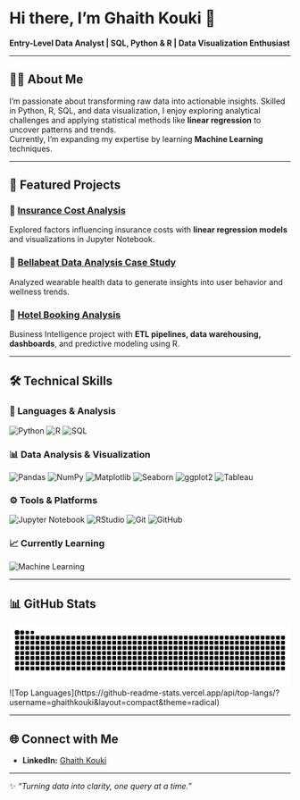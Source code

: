 # Hi there, I’m Ghaith Kouki 👋  
**Entry-Level Data Analyst | SQL, Python & R | Data Visualization Enthusiast**

---

## 👨‍💻 About Me
I’m passionate about transforming raw data into actionable insights. Skilled in Python, R, SQL, and data visualization, I enjoy exploring analytical challenges and applying statistical methods like **linear regression** to uncover patterns and trends.  
Currently, I’m expanding my expertise by learning **Machine Learning** techniques.

---

## 📂 Featured Projects

### 🔹 [Insurance Cost Analysis](https://github.com/ghaithkouki/insurance-cost-analysis)  
Explored factors influencing insurance costs with **linear regression models** and visualizations in Jupyter Notebook.  

### 🔹 [Bellabeat Data Analysis Case Study](https://github.com/ghaithkouki/Bellabeat-data-analysis-case-study)  
Analyzed wearable health data to generate insights into user behavior and wellness trends.  

### 🔹 [Hotel Booking Analysis](https://github.com/ghaithkouki/Hotel-Booking-Analysis)  
Business Intelligence project with **ETL pipelines, data warehousing, dashboards**, and predictive modeling using R.  

---

## 🛠️ Technical Skills

### 🔑 Languages & Analysis
![Python](https://img.shields.io/badge/Python-3776AB?style=for-the-badge&logo=python&logoColor=white)
![R](https://img.shields.io/badge/R-276DC3?style=for-the-badge&logo=r&logoColor=white)
![SQL](https://img.shields.io/badge/SQL-003B57?style=for-the-badge&logo=database&logoColor=white)

### 📊 Data Analysis & Visualization
![Pandas](https://img.shields.io/badge/Pandas-150458?style=for-the-badge&logo=pandas&logoColor=white)
![NumPy](https://img.shields.io/badge/Numpy-013243?style=for-the-badge&logo=numpy&logoColor=white)
![Matplotlib](https://img.shields.io/badge/Matplotlib-003B57?style=for-the-badge&logo=plotly&logoColor=white)
![Seaborn](https://img.shields.io/badge/Seaborn-3793EF?style=for-the-badge&logo=python&logoColor=white)
![ggplot2](https://img.shields.io/badge/ggplot2-005C99?style=for-the-badge&logo=r&logoColor=white)
![Tableau](https://img.shields.io/badge/Tableau-E97627?style=for-the-badge&logo=tableau&logoColor=white)

### ⚙️ Tools & Platforms
![Jupyter Notebook](https://img.shields.io/badge/Jupyter-F37626?style=for-the-badge&logo=jupyter&logoColor=white)
![RStudio](https://img.shields.io/badge/RStudio-75AADB?style=for-the-badge&logo=rstudio&logoColor=white)
![Git](https://img.shields.io/badge/Git-F05032?style=for-the-badge&logo=git&logoColor=white)
![GitHub](https://img.shields.io/badge/GitHub-181717?style=for-the-badge&logo=github&logoColor=white)

### 📈 Currently Learning
![Machine Learning](https://img.shields.io/badge/Machine%20Learning-FF9900?style=for-the-badge&logo=tensorflow&logoColor=white)

---

## 📊 GitHub Stats
<picture>
  <source media="(prefers-color-scheme: dark)" srcset="https://raw.githubusercontent.com/ghaithkouki/ghaithkouki/output/pacman-contribution-graph-dark.svg">
  <source media="(prefers-color-scheme: light)" srcset="https://raw.githubusercontent.com/ghaithkouki/ghaithkouki/output/pacman-contribution-graph.svg">
  <img alt="pacman contribution graph" src="https://raw.githubusercontent.com/ghaithkouki/ghaithkouki/output/pacman-contribution-graph.svg">
</picture>
![Top Languages](https://github-readme-stats.vercel.app/api/top-langs/?username=ghaithkouki&layout=compact&theme=radical)

---

## 🌐 Connect with Me
- **LinkedIn:** [Ghaith Kouki](https://www.linkedin.com/in/ghaith-kouki-4010a3329)  

---

✨ *“Turning data into clarity, one query at a time.”*
